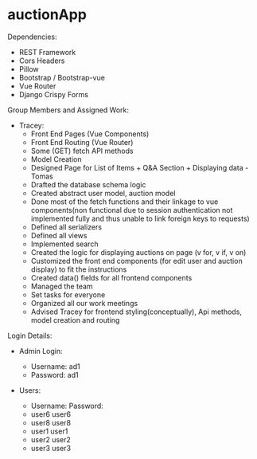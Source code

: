 # auctionApp

Dependencies:
- REST Framework
- Cors Headers
- Pillow
- Bootstrap / Bootstrap-vue
- Vue Router
- Django Crispy Forms


Group Members and Assigned Work:
- Tracey: 
	- Front End Pages (Vue Components)
	- Front End Routing (Vue Router)
	- Some (GET) fetch API methods 
	- Model Creation
	- Designed Page for List of Items + Q&A Section + Displaying data
-Tomas
	- Drafted the database schema logic
	- Created abstract user model, auction model
	- Done most of the fetch functions and their linkage to vue components(non functional due to session authentication not implemented fully and thus unable to link foreign keys to requests)
	- Defined all serializers
	- Defined all views
	- Implemented search
	- Created the logic for displaying auctions on page (v for, v if, v on)
	- Customized the front end components (for edit user and auction display) to fit the instructions
	- Created data() fields for all frontend components
	- Managed the team
	- Set tasks for everyone
	- Organized all our work meetings
	- Advised Tracey for frontend styling(conceptually), Api methods, model creation and routing
	




Login Details:
- Admin Login:
	- Username: ad1
	- Password: ad1

- Users:
	- Username:	Password:
	- user6 user6
	- user8 user8
	- user1 user1
	- user2 user2
	- user3 user3